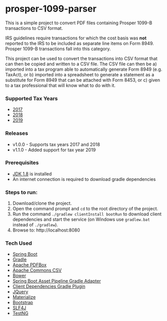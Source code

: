 # prosper-1099-parser
This is a simple project to convert PDF files containing Prosper 1099-B transactions to CSV format.

IRS guidelines require transactions for which the cost basis was **not** reported to the IRS to be included as separate line items on Form 8949. Prosper 1099-B transactions fall into this category.

This project can be used to convert the transactions into CSV format that can then be copied and written to a CSV file. The CSV file can then be a) imported into a tax program able to automatically generate Form 8949 (e.g. TaxAct), or b) imported into a spreadsheet to generate a statement as a substitute for Form 8949 that can be attached with Form 8453, or c) given to a tax professional that will know what to do with it.

### Supported Tax Years
- [2017]
- [2018]
- [2019]

### Releases
* v1.0.0 - Supports tax years 2017 and 2018
* v1.1.0 - Added support for tax year 2019

### Prerequisites
- [JDK 1.8] is installed
- An internet connection is required to download gradle dependencies

### Steps to run:
1. Download/clone the project. 
1. Open the command prompt and `cd` to the root directory of the project.
1. Run the command `./gradlew clientInstall bootRun` to download client dependencies and start the service (on Windows use `gradlew.bat` instead of `./gradlew`).
1. Browse to: http://localhost:8080

### Tech Used
* [Spring Boot]
* [Gradle]
* [Apache PDFBox]
* [Apache Commons CSV]
* [Bower]
* [Spring Boot Asset Pipeline Gradle Adapter]
* [Client Dependencies Gradle Plugin]
* [JQuery]
* [Materialize]
* [Bootstrap]
* [SLF4J]
* [TestNG]

[2017]: https://www.irs.gov/pub/irs-prior/i8949--2017.pdf
[2018]: https://www.irs.gov/pub/irs-prior/i8949--2018.pdf
[2019]: https://www.irs.gov/pub/irs-pdf/i8949.pdf
[JDK 1.8]: http://www.oracle.com/technetwork/java/javase/downloads/jdk8-downloads-2133151.html
[Spring Boot]: http://projects.spring.io/spring-boot/
[Gradle]: http://gradle.org/
[Apache PDFBox]: https://pdfbox.apache.org/
[Apache Commons CSV]: https://commons.apache.org/proper/commons-csv/
[Bower]: https://github.com/bower/bower
[Spring Boot Asset Pipeline Gradle Adapter]: https://github.com/bertramdev/asset-pipeline/tree/master/asset-pipeline-spring-boot    
[Client Dependencies Gradle Plugin]: https://github.com/craigburke/client-dependencies-gradle
[JQuery]: https://github.com/jquery/jquery
[Materialize]: https://github.com/Dogfalo/materialize
[Bootstrap]: https://github.com/twbs/bootstrap
[SLF4J]: https://github.com/qos-ch/slf4j
[TestNG]: http://github.com/cbeust/testng/
